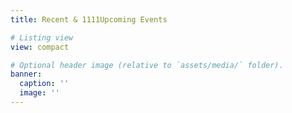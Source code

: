 ```yaml
---
title: Recent & 1111Upcoming Events

# Listing view
view: compact

# Optional header image (relative to `assets/media/` folder).
banner:
  caption: ''
  image: ''
---
```


